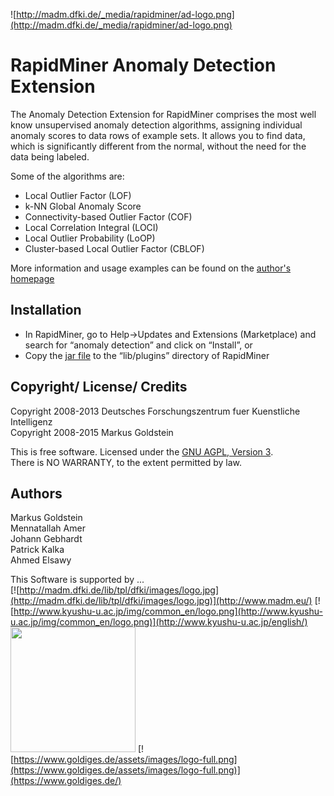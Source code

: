 ![http://madm.dfki.de/_media/rapidminer/ad-logo.png](http://madm.dfki.de/_media/rapidminer/ad-logo.png)

RapidMiner Anomaly Detection Extension 
======================================

The Anomaly Detection Extension for RapidMiner comprises the most well know unsupervised anomaly detection algorithms, assigning individual anomaly scores to data rows of example sets. It allows you to find data, which is significantly different from the normal, without the need for the data being labeled.

Some of the algorithms are:

  * Local Outlier Factor (LOF)
  * k-NN Global Anomaly Score
  * Connectivity-based Outlier Factor (COF)
  * Local Correlation Integral (LOCI)
  * Local Outlier Probability (LoOP)
  * Cluster-based Local Outlier Factor (CBLOF)

More information and usage examples can be found on the <a target="_blank" href="https://www.goldiges.de/rapidminer-anomalydetection">author's homepage</a>

Installation
------------

* In RapidMiner, go to Help->Updates and Extensions (Marketplace) and search for “anomaly detection” and click on “Install”, or
* Copy the <a target="_blank" href="https://github.com/Markus-Go/rapidminer-anomalydetection/releases/latest">jar file</a> to the “lib/plugins” directory of RapidMiner

Copyright/ License/ Credits
---------------------------

Copyright 2008-2013 Deutsches Forschungszentrum fuer Kuenstliche Intelligenz  
Copyright 2008-2015 Markus Goldstein

This is free software. Licensed under the [GNU AGPL, Version 3](licenses/LICENSE).  
There is NO WARRANTY, to the extent permitted by law.

Authors
-------

Markus Goldstein  
Mennatallah Amer  
Johann Gebhardt  
Patrick Kalka  
Ahmed Elsawy  

This Software is supported by ...  
[![http://madm.dfki.de/lib/tpl/dfki/images/logo.jpg](http://madm.dfki.de/lib/tpl/dfki/images/logo.jpg)](http://www.madm.eu/) 
[![http://www.kyushu-u.ac.jp/img/common_en/logo.png](http://www.kyushu-u.ac.jp/img/common_en/logo.png)](http://www.kyushu-u.ac.jp/english/)
<a href="www.thu.de" target="_blank"><img src="https://studium.hs-ulm.de/_catalogs/masterpage/HSUlm/images/logo.svg" width="200"></a>
[![https://www.goldiges.de/assets/images/logo-full.png](https://www.goldiges.de/assets/images/logo-full.png)](https://www.goldiges.de/)
